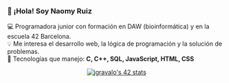### 👋 ¡Hola! Soy Naomy Ruiz

💻 Programadora junior con formación en DAW (bioinformática) y en la escuela 42 Barcelona.  
💡 Me interesa el desarrollo web, la lógica de programación y la solución de problemas.  
🎯 Tecnologías que manejo: **C, C++, SQL, JavaScript, HTML, CSS**

<div align="center">
  
[![jgravalo's 42 stats](https://badge.mediaplus.ma/binary/ncastell?1337Badge=off&UM6P=off)](https://github.com/ruiznaomy13/CPP)

</div>
